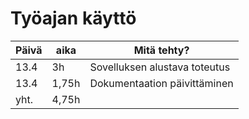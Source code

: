# Työajan käyttö
Päivä | aika | Mitä tehty?
------|------|------------
13.4 | 3h | Sovelluksen alustava toteutus
13.4 | 1,75h | Dokumentaation päivittäminen
yht. | 4,75h |
